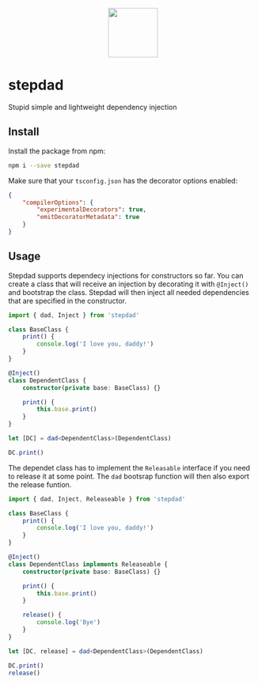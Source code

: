 <p align="center">
  <img width="100" height="100" src="https://github.com/mikro/stepdad/blob/main/assets/Logo_Stepdad.png?raw=true">
</p>

# stepdad

Stupid simple and lightweight dependency injection

## Install

Install the package from npm:

```sh
npm i --save stepdad
```

Make sure that your `tsconfig.json` has the decorator options enabled:

```json
{
	"compilerOptions": {
		"experimentalDecorators": true,
		"emitDecoratorMetadata": true
	}
}
```

## Usage

Stepdad supports dependecy injections for constructors so far.
You can create a class that will receive an injection by decorating it with `@Inject()` and bootstrap the class. Stepdad will then inject all needed dependencies that are specified in the constructor.

```typescript
import { dad, Inject } from 'stepdad'

class BaseClass {
	print() {
		console.log('I love you, daddy!')
	}
}

@Inject()
class DependentClass {
	constructor(private base: BaseClass) {}

	print() {
		this.base.print()
	}
}

let [DC] = dad<DependentClass>(DependentClass)

DC.print()
```

The dependet class has to implement the `Releasable` interface if you need to release it at some point.
The `dad` bootsrap function will then also export the release funtion.

```typescript
import { dad, Inject, Releaseable } from 'stepdad'

class BaseClass {
	print() {
		console.log('I love you, daddy!')
	}
}

@Inject()
class DependentClass implements Releaseable {
	constructor(private base: BaseClass) {}

	print() {
		this.base.print()
	}

	release() {
		console.log('Bye')
	}
}

let [DC, release] = dad<DependentClass>(DependentClass)

DC.print()
release()
```
